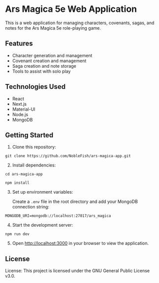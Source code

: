# Ars Magica 5e Web Application

This is a web application for managing characters, covenants, sagas, and notes for the Ars Magica 5e role-playing game.

## Features

- Character generation and management
- Covenant creation and management
- Saga creation and note storage
- Tools to assist with solo play

## Technologies Used

- React
- Next.js
- Material-UI
- Node.js
- MongoDB

## Getting Started

1. Clone this repository:

`git clone https://github.com/NobleFish/ars-magica-app.git`

2. Install dependencies:

`cd ars-magica-app`

`npm install`

3. Set up environment variables:
   
   Create a `.env` file in the root directory and add your MongoDB connection string:

`MONGODB_URI=mongodb://localhost:27017/ars_magica`


4. Start the development server:

`npm run dev`


5. Open [http://localhost:3000](http://localhost:3000) in your browser to view the application.

## License

License:
This project is licensed under the GNU General Public License v3.0.
